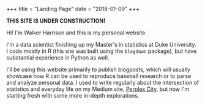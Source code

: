 +++
title = "Landing Page"
date = "2018-01-09"
+++

**THIS SITE IS UNDER CONSTRUCTION!** 

Hi! I'm Walker Harrison and this is my personal website.

I'm a data scientist finishing up my Master's in statistics at Duke University. I code mostly in R (this site was built using the `blogdown` package), but have substantial experience in Python as well.

I'll be using this website primarily to publish blogposts, which will usually showcase how R can be used to reproduce baseball research or to parse and analyze personal data. I used to write regularly about the intersection of statistics and everyday life on my Medium site, [Perplex City](https://perplex.city), but now I'm starting fresh with some more in-depth explorations.



